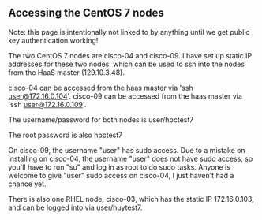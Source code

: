 ## Accessing the CentOS 7 nodes

Note: this page is intentionally not linked to by anything until we get public key authentication working!

The two CentOS 7 nodes are cisco-04 and cisco-09. I have set up static IP addresses for these two nodes, which can be used to ssh into the nodes from the HaaS master (129.10.3.48).

cisco-04 can be accessed from the haas master via 'ssh user@172.16.0.104'.
cisco-09 can be accessed from the haas master via 'ssh user@172.16.0.109'.

The username/password for both nodes is user/hpctest7

The root password is also hpctest7

On cisco-09, the username "user" has sudo access. Due to a mistake on installing on cisco-04, the username "user" does not have sudo access, so you'll have to run "su" and log in as root to do sudo tasks. Anyone is welcome to give "user" sudo access on cisco-04, I just haven't had a chance yet.

There is also one RHEL node, cisco-03, which has the static IP 172.16.0.103, and can be logged into via user/huytest7. 

